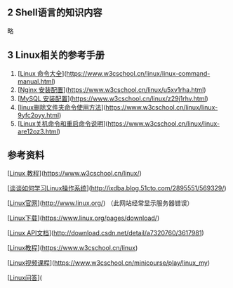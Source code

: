 ## 2 Shell语言的知识内容

略

## 3 Linux相关的参考手册

1. [[Linux 命令大全](https://www.w3cschool.cn/linux/linux-command-manual.html)](https://www.w3cschool.cn/linux/linux-command-manual.html)
2. [[Nginx 安装配置](https://www.w3cschool.cn/linux/u5xv1rha.html)](https://www.w3cschool.cn/linux/u5xv1rha.html)
3. [[MySQL 安装配置](https://www.w3cschool.cn/linux/z29j1rhv.html)](https://www.w3cschool.cn/linux/z29j1rhv.html)
4. [[linux删除文件夹命令使用方法](https://www.w3cschool.cn/linux/linux-9yfc2oyy.html)](https://www.w3cschool.cn/linux/linux-9yfc2oyy.html)
5. [[Linux关机命令和重启命令说明](https://www.w3cschool.cn/linux/linux-are12oz3.html)](https://www.w3cschool.cn/linux/linux-are12oz3.html)

## 参考资料

[[Linux 教程](https://www.w3cschool.cn/linux/)](https://www.w3cschool.cn/linux/)

[[谈谈如何学习Linux操作系统](http://ixdba.blog.51cto.com/2895551/569329/)](http://ixdba.blog.51cto.com/2895551/569329/)

[[Linux官网](http://www.linux.org/)](http://www.linux.org/) （此网站经常显示服务器错误）

[[Linux下载](https://www.linux.org/pages/download/)](https://www.linux.org/pages/download/)

[[Linux API文档](http://download.csdn.net/detail/a7320760/3617981)](http://download.csdn.net/detail/a7320760/3617981)

[[Linux教程](https://www.w3cschool.cn/linux)](https://www.w3cschool.cn/linux)

[[Linux视频课程](https://www.w3cschool.cn/minicourse/play/linux_my)](https://www.w3cschool.cn/minicourse/play/linux_my)

[[Linux问答](https://www.w3cschool.cn/topic/linux)](